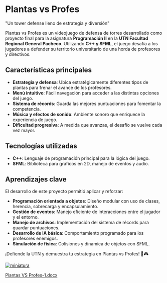 # Plantas vs Profes

"Un tower defense lleno de estrategia y diversión"

Plantas vs Profes es un videojuego de defensa de torres desarrollado como proyecto final para la asignatura **Programación II** en la **UTN Facultad Regional General Pacheco**. Utilizando **C++ y SFML**, el juego desafía a los jugadores a defender su territorio universitario de una horda de profesores y directivos.

## Características principales

- **Estrategia y defensa**: Ubica estratégicamente diferentes tipos de plantas para frenar el avance de los profesores.
- **Menú intuitivo**: Fácil navegación para acceder a las distintas opciones del juego.
- **Sistema de récords**: Guarda las mejores puntuaciones para fomentar la competencia.
- **Música y efectos de sonido**: Ambiente sonoro que enriquece la experiencia de juego.
- **Dificultad progresiva**: A medida que avanzas, el desafío se vuelve cada vez mayor.

## Tecnologías utilizadas

- **C++**: Lenguaje de programación principal para la lógica del juego.
- **SFML**: Biblioteca para gráficos en 2D, manejo de eventos y audio.

## Aprendizajes clave

El desarrollo de este proyecto permitió aplicar y reforzar:

- **Programación orientada a objetos**: Diseño modular con uso de clases, herencia, sobrecarga y encapsulamiento.
- **Gestión de eventos**: Manejo eficiente de interacciones entre el jugador y el entorno.
- **Manejo de archivos**: Implementación del sistema de récords para guardar puntuaciones.
- **Desarrollo de IA básica**: Comportamiento programado para los profesores enemigos.
- **Simulación de física**: Colisiones y dinamica de objetos con SFML.

¡Defiende la UTN y demuestra tu estrategia en Plantas vs Profes! 🌱🎮

[![miniatura](https://github.com/user-attachments/assets/b4627be5-887d-4598-9412-ed65298dcb95)](https://youtu.be/9dzpA_pu9q4)


[Plantas VS Profes-1.docx](https://github.com/user-attachments/files/18610016/Plantas.VS.Profes-1.docx)
